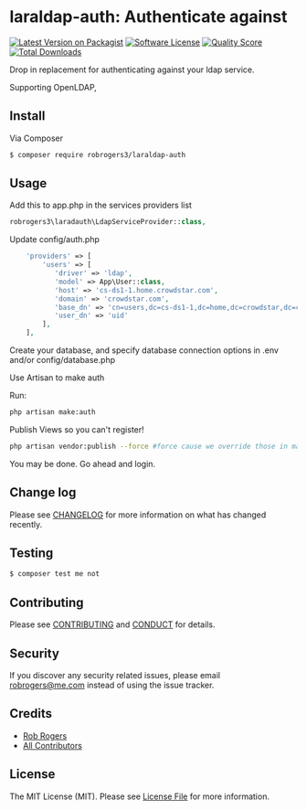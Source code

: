 # laraldap-auth: Authenticate against

[![Latest Version on Packagist][ico-version]][link-packagist]
[![Software License][ico-license]](LICENSE.md)
[![Quality Score][ico-code-quality]][link-code-quality]
[![Total Downloads][ico-downloads]][link-downloads]


Drop in replacement for authenticating against your ldap service.

Supporting OpenLDAP, 

## Install

Via Composer

``` bash
$ composer require robrogers3/laraldap-auth
```

## Usage
Add this to app.php in the services providers list

```php
robrogers3\laradauth\LdapServiceProvider::class,
```


Update config/auth.php 
``` php
    'providers' => [
        'users' => [
           'driver' => 'ldap',
           'model' => App\User::class,
           'host' => 'cs-ds1-1.home.crowdstar.com',
           'domain' => 'crowdstar.com',
           'base_dn' => 'cn=users,dc=cs-ds1-1,dc=home,dc=crowdstar,dc=com',
           'user_dn' => 'uid'
        ],
    ],

```

Create your database, and specify database connection options in .env and/or config/database.php

Use Artisan to make auth

Run:
```bash
php artisan make:auth
```
Publish Views so you can't register!

```bash
php artisan vendor:publish --force #force cause we override those in make auth.
```


You may be done. Go ahead and login.

## Change log

Please see [CHANGELOG](CHANGELOG.md) for more information on what has changed recently.

## Testing

``` bash
$ composer test me not
```

## Contributing

Please see [CONTRIBUTING](CONTRIBUTING.md) and [CONDUCT](CONDUCT.md) for details.

## Security

If you discover any security related issues, please email robrogers@me.com instead of using the issue tracker.

## Credits

- [Rob Rogers][link-author]
- [All Contributors][link-contributors]

## License

The MIT License (MIT). Please see [License File](LICENSE.md) for more information.

[ico-version]: https://img.shields.io/packagist/v/robrogers3/laradauth.svg?style=flat-square
[ico-license]: https://img.shields.io/badge/license-MIT-brightgreen.svg?style=flat-square
[ico-travis]: https://img.shields.io/travis/robrogers3/laradauth/master.svg?style=flat-square
[ico-scrutinizer]: https://img.shields.io/scrutinizer/coverage/g/robrogers3/laradauth.svg?style=flat-square
[ico-code-quality]: https://img.shields.io/scrutinizer/g/robrogers3/laradauth.svg?style=flat-square
[ico-downloads]: https://img.shields.io/packagist/dt/robrogers3/laradauth.svg?style=flat-square

[link-packagist]: https://packagist.org/packages/robrogers3/laradauth
[link-travis]: https://travis-ci.org/robrogers3/laradauth
[link-scrutinizer]: https://scrutinizer-ci.com/g/robrogers3/laradauth/code-structure
[link-code-quality]: https://scrutinizer-ci.com/g/robrogers3/laradauth
[link-downloads]: https://packagist.org/packages/robrogers3/laradauth
[link-author]: https://github.com/robrogers3
[link-contributors]: ../../contributors
